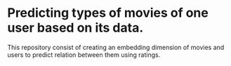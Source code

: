 # Predicting types of movies of one user based on its data.
This repository consist of creating an embedding dimension of movies and users to predict relation between them using ratings.

